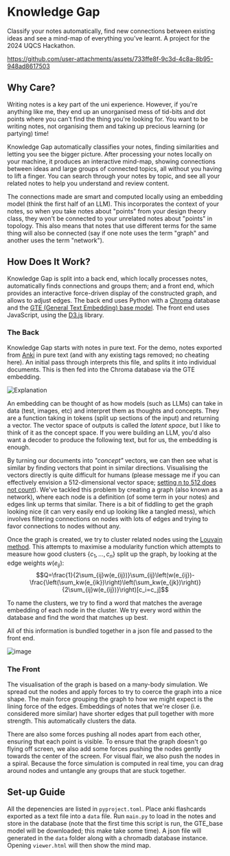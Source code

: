 # Knowledge Gap
Classify your notes automatically, find new connections between existing ideas and see a mind-map of everything you've learnt. A project for the 2024 UQCS Hackathon.

https://github.com/user-attachments/assets/733ffe8f-9c3d-4c8a-8b95-948ad8617503

## Why Care?
Writing notes is a key part of the uni experience. However, if you're anything like me, they end up an unorganised mess of tid-bits and dot points where you can't find the thing you're looking for. You want to be writing notes, not organising them and taking up precious learning (or partying) time!

Knowledge Gap automatically classifies your notes, finding similarities and letting you see the bigger picture. After processing your notes locally on your machine, it produces an interactive mind-map, showing connections between ideas and large groups of connected topics, all without you having to lift a finger. You can search through your notes by topic, and see all your related notes to help you understand and review content.

The connections made are smart and computed locally using an embedding model (think the first half of an LLM). This incorporates the context of your notes, so when you take notes about "points" from your design theory class, they won't be connected to your unrelated notes about "points" in topology. This also means that notes that use different terms for the same thing will also be connected (say if one note uses the term "graph" and another uses the term "network").

## How Does It Work?
Knowledge Gap is split into a back end, which locally processes notes, automatically finds connections and groups them; and a front end, which provides an interactive force-driven display of the constructed graph, and allows to adjust edges. The back end uses Python with a [Chroma](https://www.trychroma.com/) database and the [GTE (General Text Embedding) base model](https://huggingface.co/thenlper/gte-base). The front end uses JavaScript, using the [D3.js](https://d3js.org/) library.

### The Back 
Knowledge Gap starts with notes in pure text. For the demo, notes exported from [Anki](https://apps.ankiweb.net/) in pure text (and with any existing tags removed; no cheating here). An initial pass through interprets this file, and splits it into individual documents. This is then fed into the Chroma database via the GTE embedding.

![Explanation](https://github.com/user-attachments/assets/1a6a4f41-b86c-498a-98e4-3d83ba970eb4)

An embedding can be thought of as how models (such as LLMs) can take in data (test, images, etc) and interpret them as thoughts and concepts. They are a function taking in tokens (split up sections of the input) and returning a vector. The vector space of outputs is called the *latent space*, but I like to think of it as the concept space. If you were building an LLM, you'd also want a decoder to produce the following text, but for us, the embedding is enough.

By turning our documents into *"concept"* vectors, we can then see what is similar by finding vectors that point in similar directions. Visualising the vectors directly is quite difficult for humans (please message me if you can effectively envision a 512-dimensional vector space; [setting n to 512 does not count](https://mathoverflow.net/questions/25983/intuitive-crutches-for-higher-dimensional-thinking)). We've tackled this problem by creating a graph (also known as a network), where each node is a definition (of some term in your notes) and edges link up terms that similar. There is a bit of fiddling to get the graph looking nice (it can very easily end up looking like a tangled mess), which involves filtering connections on nodes with lots of edges and trying to favor connections to nodes without any.

Once the graph is created, we try to cluster related nodes using the [Louvain method](https://en.wikipedia.org/wiki/Louvain_method). This attempts to maximise a modularity function which attempts to measure how good clusters $\{c_1,\ldots,c_n\}$ split up the graph, by looking at the edge weights $w(e_{ij})$:
$$Q=\frac{1}{2\sum_{ij}w(e_{ij})}\sum_{ij}\left(w(e_{ij})-\frac{\left(\sum_kw(e_{ik})\right)\left(\sum_kw(e_{jk})\right)}{2\sum_{ij}w(e_{ij})}\right)[c_i=c_j]$$

To name the clusters, we try to find a word that matches the average embedding of each node in the cluster. We try every word within the database and find the word that matches up best.

All of this information is bundled together in a json file and passed to the front end.

![image](https://github.com/user-attachments/assets/92db9056-fd03-47ed-b6a5-a3632e0ead2d)

### The Front
The visualisation of the graph is based on a many-body simulation. We spread out the nodes and apply forces to try to coerce the graph into a nice shape. The main force grouping the graph to how we might expect is the lining force of the edges. Embeddings of notes that we're closer (i.e. considered more similar) have shorter edges that pull together with more strength. This automatically clusters the data.

There are also some forces pushing all nodes apart from each other, ensuring that each point is visible. To ensure that the graph doesn't go flying off screen, we also add some forces pushing the nodes gently towards the center of the screen. For visual flair, we also push the nodes in a spiral. Because the force simulation is computed in real time, you can drag around nodes and untangle any groups that are stuck together.


## Set-up Guide
All the depenencies are listed in `pyproject.toml`. Place anki flashcards exported as a text file into a `data` file. Run `main.py` to load in the notes and store in the database (note that the first time this script is run, the GTE_base model will be downloaded; this make take some time). A json file will generated in the `data` folder along with a chromadb database instance. Opening `viewer.html` will then show the mind map.
